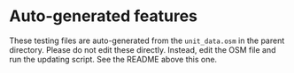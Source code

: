 # Auto-generated features

These testing files are auto-generated from the `unit_data.osm` in the parent directory.
Please do not edit these directly. Instead, edit the OSM file and run the updating
script. See the README above this one.
